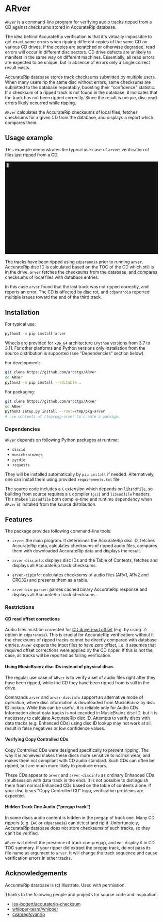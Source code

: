 # ARver

`ARver` is a command-line program for verifying audio tracks ripped from a CD
against checksums stored in AccurateRip database.

The idea behind AccurateRip verification is that it's virtually impossible to
get exact same errors when ripping different copies of the same CD on various
CD drives. If the copies are scratched or otherwise degraded, read errors will
occur in different disc sectors. CD drive defects are unlikely to manifest in
the same way on different machines. Essentially, all read errors are expected
to be unique, but in absence of errors only a single correct result exists.

AccurateRip database stores track checksums submitted by multiple users. When
many users rip the same disc without errors, same checksums are submitted to
the database repeatably, boosting their "confidence" statistic. If a checksum
of a ripped track is not found in the database, it indicates that the track has
not been ripped correctly. Since the result is unique, disc read errors likely
occurred while ripping.

`ARver` calculates the AccurateRip checksums of local files, fetches checksums
for a given CD from the database, and displays a report which compares them.

## Usage example

This example demonstrates the typical use case of `arver`: verification of
files just ripped from a CD.

![Animated ARver usage example](https://raw.githubusercontent.com/arcctgx/arver/v1.1.0/doc/arver_usage.gif)

The tracks have been ripped using `cdparanoia` prior to running `arver`.
AccurateRip disc ID is calculated based on the TOC of the CD which still is
in the drive. `arver` fetches the checksums from the database, and compares
checksums of local files with database entries.

In this case `arver` found that the last track was not ripped correctly, and
reports an error. The CD is affected by [disc rot], and `cdparanoia` reported
multiple issues toward the end of the third track.

## Installation

For typical use:

```sh
python3 -m pip install arver
```

Wheels are provided for `x86_64` architecture `CPython` versions from 3.7 to
3.11. For other platforms and Python versions only installation from the source
distribution is supported (see "Dependencies" section below).

For development:

```sh
git clone https://github.com/arcctgx/ARver
cd ARver
python3 -m pip install --editable .
```

For packaging:

```sh
git clone https://github.com/arcctgx/ARver
cd ARver
python3 setup.py install --root=/tmp/pkg-arver
# use contents of /tmp/pkg-arver to create a package.
```

### Dependencies

`ARver` depends on following Python packages at runtime:

* `discid`
* `musicbrainzngs`
* `pycdio`
* `requests`

They will be installed automatically by `pip install` if needed. Alternatively,
one can install them using provided `requirements.txt` file.

The source code includes a `C` extension which depends on `libsndfile`, so
building from source requires a `C` compiler (`gcc`) and `libsndfile` headers.
This makes `libsndfile` both compile-time and runtime dependency when `ARver`
is installed from the source distribution.

## Features

The package provides following command-line tools:

* `arver`: the main program. It determines the AccurateRip disc ID, fetches
AccurateRip data, calculates checksums of ripped audio files, compares them
with downloaded AccurateRip data and displays the result.

* `arver-discinfo`: displays disc IDs and the Table of Contents, fetches and
displays all AccurateRip track checksums.

* `arver-ripinfo`: calculates checksums of audio files (ARv1, ARv2 and CRC32)
and presents them as a table.

* `arver-bin-parser`: parses cached binary AccurateRip response and displays
all AccurateRip track checksums.

### Restrictions

#### CD read offset corrections

Audio files must be corrected for [CD drive read offset] (e.g. by using `-O`
option in `cdparanoia`). This is crucial for AccurateRip verification: without
it the checksums of ripped tracks cannot be directly compared with database
entries. `ARver` expects the input files to have zero offset, i.e. it assumes
that required offset corrections were applied by the CD ripper. If this is not
the case, all tracks will be reported as failing verification.

#### Using MusicBrainz disc IDs instead of physical discs

The regular use case of `ARver` is to verify a set of audio files right after
they have been ripped, while the CD they have been ripped from is still in the
drive.

Commands `arver` and `arver-discinfo` support an alternative mode of operation,
where disc information is downloaded from MusicBrainz by disc ID lookup. While
this can be useful, it is reliable only for Audio CDs. Information about data
tracks is not encoded in MusicBrainz disc ID, but it is necessary to calculate
AccurateRip disc ID. Attempts to verify discs with data tracks (e.g. Enhanced
CDs) using disc ID lookup may not work at all, result in false negatives or low
confidence values.

#### Verifying Copy Controlled CDs

Copy Controlled CDs were designed specifically to prevent ripping. The way it
is achieved makes these discs more sensitive to normal wear, and makes them
not compliant with CD audio standard. Such CDs can often be ripped, but are
much more likely to produce errors.

These CDs appear to `arver` and `arver-discinfo` as ordinary Enhanced CDs
(multisession with data track in the end). It is not possible to distinguish
them from normal Enhanced CDs based on the table of contents alone. If your
disc bears "Copy Controlled CD" logo, verification problems are expected.

#### Hidden Track One Audio ("pregap track")

In some discs audio content is hidden in the pregap of track one. Many CD
rippers (e.g. `EAC` or `cdparanoia`) can detect and rip it. Unfortunately,
AccurateRip database does not store checksums of such tracks, so they can't
be verified.

`ARver` will detect the presence of track one pregap, and will display it in
CD TOC summary. If your ripper did extract the pregap track, do not pass its
file name as argument to `arver`. It will change the track sequence and cause
verification errors in other tracks.

## Acknowledgements

AccurateRip database is (c) Illustrate. Used with permission.

Thanks to the following people and projects for source code and inspiration:

* [leo-bogert/accuraterip-checksum]
* [whipper-team/whipper]
* [cyanreg/cyanrip]

[disc rot]: https://en.wikipedia.org/wiki/Disc_rot
[CD drive read offset]: http://www.accuraterip.com/driveoffsets.htm
[leo-bogert/accuraterip-checksum]: https://github.com/leo-bogert/accuraterip-checksum
[whipper-team/whipper]: https://github.com/whipper-team/whipper
[cyanreg/cyanrip]: https://github.com/cyanreg/cyanrip
